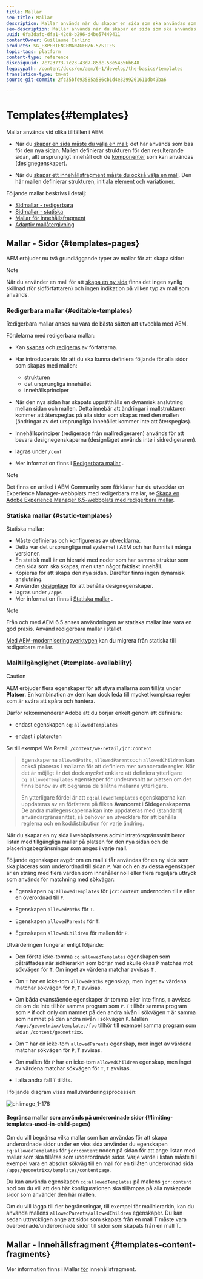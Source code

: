 ```yaml
---
title: Mallar
seo-title: Mallar
description: Mallar används när du skapar en sida som ska användas som bas för den nya sidan
seo-description: Mallar används när du skapar en sida som ska användas som bas för den nya sidan
uuid: 6fa3dafc-dfa1-42d8-b296-d4be57449411
contentOwner: Guillaume Carlino
products: SG_EXPERIENCEMANAGER/6.5/SITES
topic-tags: platform
content-type: reference
discoiquuid: 7c723773-7c23-43d7-85dc-53e54556b648
legacypath: /content/docs/en/aem/6-1/develop/the-basics/templates
translation-type: tm+mt
source-git-commit: 2fc35bfd93585a586cb1d4e3299261611db49ba6

---
```



# Templates{#templates}

Mallar används vid olika tillfällen i AEM:

* När du [skapar en sida måste du välja en mall](#templates-pages); det här används som bas för den nya sidan. Mallen definierar strukturen för den resulterande sidan, allt ursprungligt innehåll och de [komponenter](/help/sites-authoring/default-components.md) som kan användas (designegenskaper).

* När du [skapar ett innehållsfragment måste du också välja en mall](#templates-content-fragments). Den här mallen definierar strukturen, initiala element och variationer.

Följande mallar beskrivs i detalj:

* [Sidmallar - redigerbara](/help/sites-developing/page-templates-editable.md)
* [Sidmallar - statiska](/help/sites-developing/page-templates-static.md)
* [Mallar för innehållsfragment](/help/sites-developing/content-fragment-templates.md)
* [Adaptiv mallåtergivning](/help/sites-developing/templates-adaptive-rendering.md)

## Mallar - Sidor {#templates-pages}

AEM erbjuder nu två grundläggande typer av mallar för att skapa sidor:

>[!NOTE]
>
>När du använder en mall för att [skapa en ny sida](/help/sites-authoring/managing-pages.md#creating-a-new-page) finns det ingen synlig skillnad (för sidförfattaren) och ingen indikation på vilken typ av mall som används.

### Redigerbara mallar {#editable-templates}

Redigerbara mallar anses nu vara de bästa sätten att utveckla med AEM.

Fördelarna med redigerbara mallar:

* Kan [skapas](/help/sites-authoring/templates.md#creating-a-new-template-template-author) och [redigeras](/help/sites-authoring/templates.md#editing-a-template-structure-template-author) av författarna.

* Har introducerats för att du ska kunna definiera följande för alla sidor som skapas med mallen:

   * strukturen
   * det ursprungliga innehållet
   * innehållsprinciper

* När den nya sidan har skapats upprätthålls en dynamisk anslutning mellan sidan och mallen. Detta innebär att ändringar i mallstrukturen kommer att återspeglas på alla sidor som skapas med den mallen (ändringar av det ursprungliga innehållet kommer inte att återspeglas).
* Innehållsprinciper (redigerade från mallredigeraren) används för att bevara designegenskaperna (designläget används inte i sidredigeraren).
* lagras under `/conf`
* Mer information finns i [Redigerbara mallar](/help/sites-developing/page-templates-editable.md) .

>[!NOTE]
>
>Det finns en artikel i AEM Community som förklarar hur du utvecklar en Experience Manager-webbplats med redigerbara mallar, se [Skapa en Adobe Experience Manager 6.5-webbplats med redigerbara mallar](https://helpx.adobe.com/experience-manager/using/first_aem64_website.html).

### Statiska mallar {#static-templates}

Statiska mallar:

* Måste definieras och konfigureras av utvecklarna.
* Detta var det ursprungliga mallsystemet i AEM och har funnits i många versioner.
* En statisk mall är en hierarki med noder som har samma struktur som den sida som ska skapas, men utan något faktiskt innehåll.
* Kopieras för att skapa den nya sidan. Därefter finns ingen dynamisk anslutning.
* Använder [designläge](/help/sites-authoring/default-components-designmode.md) för att behålla designegenskaper.
* lagras under `/apps`
* Mer information finns i [Statiska mallar](/help/sites-developing/page-templates-static.md) .

>[!NOTE]
>
>Från och med AEM 6.5 anses användningen av statiska mallar inte vara en god praxis. Använd redigerbara mallar i stället.
>
>[Med AEM-moderniseringsverktygen](modernization-tools.md) kan du migrera från statiska till redigerbara mallar.

### Malltillgänglighet {#template-availability}

>[!CAUTION]
>
>AEM erbjuder flera egenskaper för att styra mallarna som tillåts under **Platser**. En kombination av dem kan dock leda till mycket komplexa regler som är svåra att spåra och hantera.
>
>Därför rekommenderar Adobe att du börjar enkelt genom att definiera:
>
>* endast egenskapen `cq:allowedTemplates`
   >
   >
* endast i platsroten
>
>
Se till exempel We.Retail: `/content/we-retail/jcr:content`
>
>Egenskaperna `allowedPaths`, `allowedParents`och `allowedChildren` kan också placeras i mallarna för att definiera mer avancerade regler. När det är möjligt är det dock *mycket* enklare att definiera ytterligare `cq:allowedTemplates` egenskaper för underavsnitt av platsen om det finns behov av att begränsa de tillåtna mallarna ytterligare.
>
>En ytterligare fördel är att `cq:allowedTemplates` egenskaperna kan uppdateras av en författare på fliken **Avancerat** i **Sidegenskaperna**. De andra mallegenskaperna kan inte uppdateras med (standard) användargränssnittet, så behöver en utvecklare för att behålla reglerna och en koddistribution för varje ändring.

När du skapar en ny sida i webbplatsens administratörsgränssnitt beror listan med tillgängliga mallar på platsen för den nya sidan och de placeringsbegränsningar som anges i varje mall.

Följande egenskaper avgör om en mall `T` får användas för en ny sida som ska placeras som underordnad till sidan `P`. Var och en av dessa egenskaper är en sträng med flera värden som innehåller noll eller flera reguljära uttryck som används för matchning med sökvägar:

* Egenskapen `cq:allowedTemplates` för `jcr:content` undernoden till `P` eller en överordnad till `P`.

* Egenskapen `allowedPaths` för `T`.

* Egenskapen `allowedParents` för `T`.

* Egenskapen `allowedChildren` för mallen för `P`.

Utvärderingen fungerar enligt följande:

* Den första icke-tomma `cq:allowedTemplates` egenskapen som påträffades när sidhierarkin som börjar med skulle ökas `P` matchas mot sökvägen för `T`. Om inget av värdena matchar avvisas `T` .

* Om `T` har en icke-tom `allowedPaths` egenskap, men inget av värdena matchar sökvägen för `P`, `T` avvisas.

* Om båda ovanstående egenskaper är tomma eller inte finns, `T` avvisas de om de inte tillhör samma program som `P`. `T` tillhör samma program som `P` if och only om namnet på den andra nivån i sökvägen `T` är samma som namnet på den andra nivån i sökvägen `P`. Mallen `/apps/geometrixx/templates/foo` tillhör till exempel samma program som sidan `/content/geometrixx`.

* Om `T` har en icke-tom `allowedParents` egenskap, men inget av värdena matchar sökvägen för `P`, `T` avvisas.

* Om mallen för `P` har en icke-tom `allowedChildren` egenskap, men inget av värdena matchar sökvägen för `T`, `T` avvisas.

* I alla andra fall `T` tillåts.

I följande diagram visas mallutvärderingsprocessen:

![chlimage_1-176](assets/chlimage_1-176.png)

#### Begränsa mallar som används på underordnade sidor {#limiting-templates-used-in-child-pages}

Om du vill begränsa vilka mallar som kan användas för att skapa underordnade sidor under en viss sida använder du egenskapen `cq:allowedTemplates` för `jcr:content` noden på sidan för att ange listan med mallar som ska tillåtas som underordnade sidor. Varje värde i listan måste till exempel vara en absolut sökväg till en mall för en tillåten underordnad sida `/apps/geometrixx/templates/contentpage`.

Du kan använda egenskapen `cq:allowedTemplates` på mallens `jcr:content` nod om du vill att den här konfigurationen ska tillämpas på alla nyskapade sidor som använder den här mallen.

Om du vill lägga till fler begränsningar, till exempel för mallhierarkin, kan du använda mallens `allowedParents/allowedChildren` egenskaper. Du kan sedan uttryckligen ange att sidor som skapats från en mall T måste vara överordnade/underordnade sidor till sidor som skapats från en mall T.

## Mallar - Innehållsfragment {#templates-content-fragments}

Mer information finns i Mallar [för](/help/sites-developing/content-fragment-templates.md) innehållsfragment.
